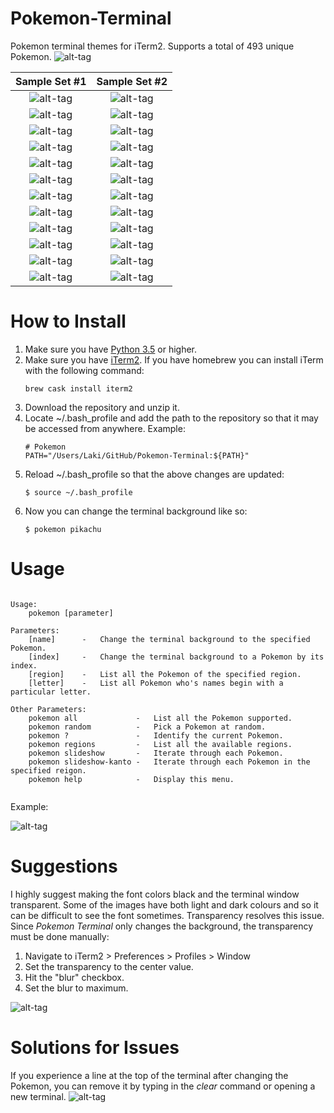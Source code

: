 # Pokemon-Terminal

Pokemon terminal themes for iTerm2. Supports a total of 493 unique Pokemon.
![alt-tag](Samples/pikachu.png)

Sample Set #1                    |  Sample Set #2
:-------------------------------:|:-------------------------------:
![alt-tag](Samples/bulbasaur.png)|  ![alt-tag](Samples/squirtle.png)
![alt-tag](Samples/charizard.png)|  ![alt-tag](Samples/eevee.png)
![alt-tag](Samples/clefairy.png) |  ![alt-tag](Samples/magikarp.png)
![alt-tag](Samples/machop.png)   |  ![alt-tag](Samples/slowpoke.png)
![alt-tag](Samples/muk.png)      |  ![alt-tag](Samples/porygon.png)
![alt-tag](Samples/chansey.png)  |  ![alt-tag](Samples/growlithe.png)
![alt-tag](Samples/scyther.png)  |  ![alt-tag](Samples/omanyte.png)
![alt-tag](Samples/corsola.png)  |  ![alt-tag](Samples/mewtwo.png)
![alt-tag](Samples/azumarill.png)|  ![alt-tag](Samples/snubbull.png)
![alt-tag](Samples/wobbuffet.png)|  ![alt-tag](Samples/tyranitar.png)
![alt-tag](Samples/lugia.png)    |  ![alt-tag](Samples/kyogre.png)
![alt-tag](Samples/rayquaza.png) |  ![alt-tag](Samples/deoxys.png)

# How to Install

1. Make sure you have [Python 3.5](https://www.python.org/downloads/mac-osx/) or higher.
2. Make sure you have [iTerm2](http://www.iterm2.com/downloads.html). If you have homebrew you can install iTerm with the following command:
    ```
    brew cask install iterm2
    ```
3. Download the repository and unzip it.
4. Locate ~/.bash_profile and add the path to the repository so that it may be accessed from anywhere. Example:
    ```
    # Pokemon
    PATH="/Users/Laki/GitHub/Pokemon-Terminal:${PATH}"
    ```
5. Reload ~/.bash_profile so that the above changes are updated:
    ```
    $ source ~/.bash_profile
    ```
6. Now you can change the terminal background like so:
    ```
    $ pokemon pikachu
    ```

# Usage

```

Usage:
    pokemon [parameter]

Parameters:
    [name]      -   Change the terminal background to the specified Pokemon.
    [index]     -   Change the terminal background to a Pokemon by its index.
    [region]    -   List all the Pokemon of the specified region.
    [letter]    -   List all Pokemon who's names begin with a particular letter.

Other Parameters:
    pokemon all             -   List all the Pokemon supported.
    pokemon random          -   Pick a Pokemon at random.
    pokemon ?               -   Identify the current Pokemon.
    pokemon regions         -   List all the available regions.
    pokemon slideshow       -   Iterate through each Pokemon.
    pokemon slideshow-kanto -   Iterate through each Pokemon in the specified reigon.
    pokemon help            -   Display this menu.
    
```

Example:

![alt-tag](Samples/usage.gif)

# Suggestions

I highly suggest making the font colors black and the terminal window transparent. Some of the images have both light and dark colours and so it can be difficult to see the font sometimes. Transparency resolves this issue. Since *Pokemon Terminal* only changes the background, the transparency must be done manually:

1. Navigate to iTerm2 > Preferences > Profiles > Window
2. Set the transparency to the center value.
3. Hit the "blur" checkbox.
4. Set the blur to maximum.

![alt-tag](Samples/transparency_setting.png)

# Solutions for Issues

If you experience a line at the top of the terminal after changing the Pokemon, you can remove it by typing in the *clear* command or opening a new terminal.
![alt-tag](Samples/line.png)
